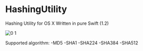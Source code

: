 # HashingUtility
Hashing Utility for OS X
Written in pure Swift (1.2)


![0 1](https://cloud.githubusercontent.com/assets/894072/6676873/7da6ccd6-cc2b-11e4-9843-42ca717416c6.png)

Supported algorithm:
-MD5
-SHA1
-SHA224
-SHA384
-SHA512
